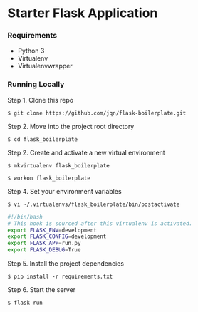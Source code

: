# Starter Flask Application

### Requirements

- Python 3
- Virtualenv
- Virtualenvwrapper

### Running Locally

Step 1. Clone this repo

`$ git clone https://github.com/jqn/flask-boilerplate.git`

Step 2. Move into the project root directory

`$ cd flask_boilerplate`

Step 2. Create and activate a new virtual environment

`$ mkvirtualenv flask_boilerplate`

`$ workon flask_boilerplate`

Step 4. Set your environment variables

`$ vi ~/.virtualenvs/flask_boilerplate/bin/postactivate`

```bash
#!/bin/bash
# This hook is sourced after this virtualenv is activated.
export FLASK_ENV=development
export FLASK_CONFIG=development
export FLASK_APP=run.py
export FLASK_DEBUG=True
```

Step 5. Install the project dependencies

`$ pip install -r requirements.txt`

Step 6. Start the server

`$ flask run`
